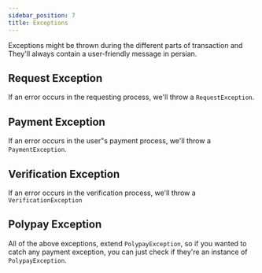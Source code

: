 ```yaml
---
sidebar_position: 7
title: Exceptions
---
```


Exceptions might be thrown during the different parts of transaction and They'll always contain a user-friendly message in persian.

## Request Exception

If an error occurs in the requesting process, we'll throw a `RequestException`.

## Payment Exception

If an error occurs in the user"s payment process, we'll throw a `PaymentException`.

## Verification Exception

If an error occurs in the verification process, we'll throw a `VerificationException`

## Polypay Exception 

All of the above exceptions, extend `PolypayException`, so if you wanted to catch any payment exception, you can just check if they're an instance of `PolypayException`.
